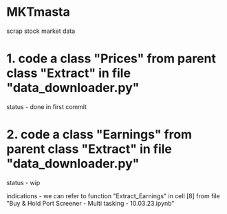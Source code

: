 # MKTmasta
scrap stock market data

# 1. code a class "Prices" from parent class "Extract" in file "data_downloader.py"
status - done in first commit

# 2. code a class "Earnings" from parent class "Extract" in file "data_downloader.py"
status - wip

indications - we can refer to function "Extract_Earnings" in cell [8] from file "Buy & Hold Port Screener - Multi tasking - 10.03.23.ipynb"